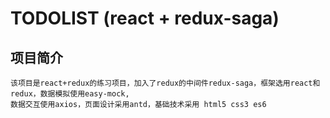 # TODOLIST (react + redux-saga)
## 项目简介
    该项目是react+redux的练习项目，加入了redux的中间件redux-saga，框架选用react和redux，数据模拟使用easy-mock,   
    数据交互使用axios，页面设计采用antd，基础技术采用 html5 css3 es6
